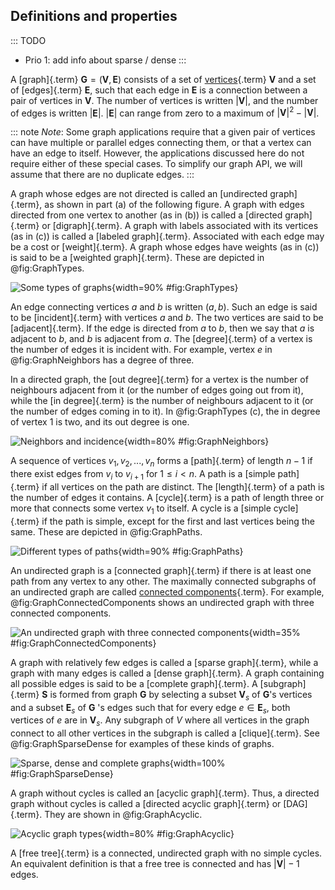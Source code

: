 
## Definitions and properties

::: TODO
- Prio 1: add info about sparse / dense
:::


A [graph]{.term}
$\mathbf{G} = (\mathbf{V}, \mathbf{E})$ consists of a set of
[vertices](#vertex){.term} $\mathbf{V}$ and a
set of [edges]{.term} $\mathbf{E}$, such
that each edge in $\mathbf{E}$ is a connection between a pair of
vertices in $\mathbf{V}$. The number of vertices is written
$|\mathbf{V}|$, and the number of edges is written $|\mathbf{E}|$.
$|\mathbf{E}|$ can range from zero to a maximum of
$|\mathbf{V}|^2 - |\mathbf{V}|$.

::: note
*Note*: Some graph applications require that a given pair of vertices can
have multiple or parallel edges connecting them, or that a vertex
can have an edge to itself. However, the applications discussed here
do not require either of these special cases. To simplify our graph
API, we will assume that there are no duplicate edges.
:::

A graph whose edges are not directed is called an
[undirected graph]{.term}, as shown in part (a)
of the following figure. A graph with edges directed from one vertex to
another (as in (b)) is called a [directed graph]{.term} or [digraph]{.term}. A graph with
labels associated with its vertices (as in (c)) is called a
[labeled graph]{.term}. Associated with each
edge may be a cost or [weight]{.term}. A graph
whose edges have weights (as in (c)) is said to be a
[weighted graph]{.term}.
These are depicted in @fig:GraphTypes.

<!-- <inlineav id="GdirundirCON" src="Graph/GdirundirCON.js" name="Graph/GdirundirCON" links="Graph/GraphDefCON.css" static/> -->

![Some types of graphs](images/GraphTypes.png){width=90% #fig:GraphTypes}

An edge connecting vertices $a$ and $b$ is written $(a, b)$. Such an
edge is said to be [incident]{.term} with
vertices $a$ and $b$. The two vertices are said to be
[adjacent]{.term}. If the edge is directed from
$a$ to $b$, then we say that $a$ is adjacent to $b$, and $b$ is adjacent
from $a$. The [degree]{.term} of a vertex is the
number of edges it is incident with. For example, vertex $e$ in @fig:GraphNeighbors has a
degree of three.

In a directed graph, the [out degree]{.term} for
a vertex is the number of neighbours adjacent from it (or the number of
edges going out from it), while the [in degree]{.term} is the number of neighbours adjacent to it (or the number of
edges coming in to it). In @fig:GraphTypes (c), the in degree of vertex 1 is two,
and its out degree is one.

<!-- <inlineav id="GneighbourCON" src="Graph/GneighbourCON.js" name="Graph/GneighbourCON" links="Graph/GraphDefCON.css" static/> -->

![Neighbors and incidence](images/GraphNeighbors.png){width=80% #fig:GraphNeighbors}

A sequence of vertices $v_1, v_2, ..., v_n$ forms a
[path]{.term} of length $n-1$ if there exist
edges from $v_i$ to $v_{i+1}$ for $1 \leq i < n$. A path is a
[simple path]{.term} if all vertices on the path
are distinct. The [length]{.term} of a path is
the number of edges it contains. A [cycle]{.term} is a path of length three or more that connects some vertex
$v_1$ to itself. A cycle is a [simple cycle]{.term} if the path is simple, except for the first and last
vertices being the same.
These are depicted in @fig:GraphPaths.

<!-- <inlineav id="GpathDefCON" src="Graph/GpathDefCON.js" name="Graph/GpathDefCON" links="Graph/GraphDefCON.css" static/> -->

![Different types of paths](images/GraphPaths.png){width=90% #fig:GraphPaths}

An undirected graph is a [connected graph]{.term} if there is at least one path from any vertex to any other.
The maximally connected subgraphs of an undirected graph are called
[connected components](#connected-component){.term}. For example, @fig:GraphConnectedComponents shows an undirected graph with
three connected components.

<!-- <inlineav id="GconcomCON" src="Graph/GconcomCON.js" name="Graph/GconcomCON" links="Graph/GraphDefCON.css" static/> -->

![An undirected graph with three connected components](images/GraphConnectedComponents.png){width=35% #fig:GraphConnectedComponents}

A graph with relatively few edges is called a
[sparse graph]{.term}, while a graph with many
edges is called a [dense graph]{.term}. A graph
containing all possible edges is said to be a
[complete graph]{.term}. A
[subgraph]{.term} $\mathbf{S}$ is formed from
graph $\mathbf{G}$ by selecting a subset $\mathbf{V}_s$ of
$\mathbf{G}$'s vertices and a subset $\mathbf{E}_s$ of $\mathbf{G}$ 's
edges such that for every edge $e  \in \mathbf{E}_s$, both vertices of
$e$ are in $\mathbf{V}_s$. Any subgraph of $V$ where all vertices in the
graph connect to all other vertices in the subgraph is called a
[clique]{.term}.
See @fig:GraphSparseDense for examples of these kinds of graphs.

<!-- <inlineav id="GsparseDefCON" src="Graph/GsparseDefCON.js" name="Graph/GsparseDefCON" links="Graph/GraphDefCON.css" static/> -->

![Sparse, dense and complete graphs](images/GraphSparseDense.png){width=100% #fig:GraphSparseDense}

A graph without cycles is called an [acyclic graph]{.term}. Thus, a directed graph without cycles is called a
[directed acyclic graph]{.term} or [DAG]{.term}.
They are shown in @fig:GraphAcyclic.

<!-- <inlineav id="GacyclicDefCON" src="Graph/GacyclicDefCON.js" name="Graph/GacyclicDefCON" links="Graph/GraphDefCON.css" static/> -->

![Acyclic graph types](images/GraphAcyclic.png){width=80% #fig:GraphAcyclic}

A [free tree]{.term} is a connected, undirected
graph with no simple cycles. An equivalent definition is that a free
tree is connected and has $|\mathbf{V}| - 1$ edges.
